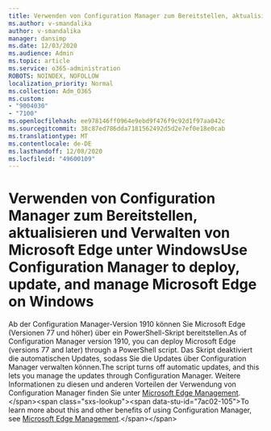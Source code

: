 ```yaml
---
title: Verwenden von Configuration Manager zum Bereitstellen, aktualisieren und Verwalten von Microsoft Edge unter Windows
ms.author: v-smandalika
author: v-smandalika
manager: dansimp
ms.date: 12/03/2020
ms.audience: Admin
ms.topic: article
ms.service: o365-administration
ROBOTS: NOINDEX, NOFOLLOW
localization_priority: Normal
ms.collection: Adm_O365
ms.custom:
- "9004030"
- "7100"
ms.openlocfilehash: ee978146ff0964e9ebd9f476f9c92d1f97aa042c
ms.sourcegitcommit: 38c87ed786dda7181562492d5d2e7ef0e18e0cab
ms.translationtype: MT
ms.contentlocale: de-DE
ms.lasthandoff: 12/08/2020
ms.locfileid: "49600109"
---
```

# <a name="use-configuration-manager-to-deploy-update-and-manage-microsoft-edge-on-windows"></a><span data-ttu-id="7ac02-102">Verwenden von Configuration Manager zum Bereitstellen, aktualisieren und Verwalten von Microsoft Edge unter Windows</span><span class="sxs-lookup"><span data-stu-id="7ac02-102">Use Configuration Manager to deploy, update, and manage Microsoft Edge on Windows</span></span>

<span data-ttu-id="7ac02-103">Ab der Configuration Manager-Version 1910 können Sie Microsoft Edge (Versionen 77 und höher) über ein PowerShell-Skript bereitstellen.</span><span class="sxs-lookup"><span data-stu-id="7ac02-103">As of Configuration Manager version 1910, you can deploy Microsoft Edge (versions 77 and later) through a PowerShell script.</span></span> <span data-ttu-id="7ac02-104">Das Skript deaktiviert die automatischen Updates, sodass Sie die Updates über Configuration Manager verwalten können.</span><span class="sxs-lookup"><span data-stu-id="7ac02-104">The script turns off automatic updates, and this lets you manage the updates through Configuration Manager.</span></span> <span data-ttu-id="7ac02-105">Weitere Informationen zu diesen und anderen Vorteilen der Verwendung von Configuration Manager finden Sie unter [Microsoft Edge Management](https://docs.microsoft.com/mem/configmgr/apps/deploy-use/deploy-edge?).</span><span class="sxs-lookup"><span data-stu-id="7ac02-105">To learn more about this and other benefits of using Configuration Manager, see [Microsoft Edge Management](https://docs.microsoft.com/mem/configmgr/apps/deploy-use/deploy-edge?).</span></span>